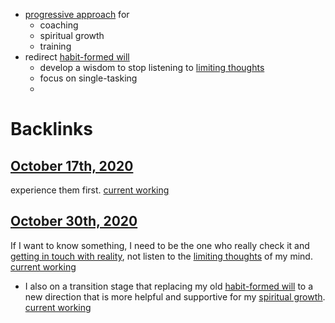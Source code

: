 - [progressive approach](<progressive approach.md>) for 
    - coaching
    - spiritual growth
    - training
- redirect [habit-formed will](<habit-formed will.md>)
    - develop a wisdom to stop listening to [limiting thoughts](<limiting thoughts.md>)
    - focus on single-tasking
    - 

# Backlinks
## [October 17th, 2020](<October 17th, 2020.md>)
experience them first.  [current working](<current working.md>)

## [October 30th, 2020](<October 30th, 2020.md>)
If I want to know something, I need to be the one who really check it and [getting in touch with reality](<getting in touch with reality.md>), not listen to the [limiting thoughts](<limiting thoughts.md>) of my mind. [current working](<current working.md>)

- I also on a transition stage that replacing my old [habit-formed will](<habit-formed will.md>) to a new direction that is more helpful and supportive for my [spiritual growth](<spiritual growth.md>). [current working](<current working.md>)

